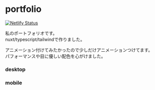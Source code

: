 # portfolio  
  
[![Netlify Status](https://api.netlify.com/api/v1/badges/b7fd7e3c-f498-470d-b46d-9ddfe039ddb0/deploy-status)](https://app.netlify.com/sites/kisse/deploys)  
  
私のポートフォリオです。  
nuxt/typescript/tailwindで作りました。  
  
アニメーション付けてみたかったので少しだけアニメーションつけてます。  
パフォーマンスや目に優しい配色を心がけました。  
  
### desktop  
[]()  
  
### mobile  
[](https://user-images.githubusercontent.com/51479834/96514571-cb4ebd80-129e-11eb-925e-a412779e2695.png">)
